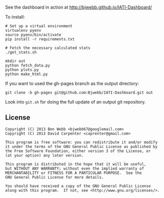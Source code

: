 See the dashboard in action at http://bjwebb.github.io/IATI-Dashboard/

To install:

    # Set up a virtual environment
    virtualenv pyenv
    source pyenv/bin/activate
    pip install -r requirements.txt
    
    # Fetch the necessary calculated stats
    ./get_stats.sh

    mkdir out
    python fetch_data.py
    python plots.py
    python make_html.py

If you want to used the gh-pages branch as the output directory:

    git clone -b gh-pages git@github.com:Bjwebb/IATI-Dashboard.git out

Look into `git.sh` for doing the full update of an output git repository.

## License
```
Copyright (C) 2013 Ben Webb <bjwebb67@googlemail.com>
Copyright (C) 2013 David Carpenter <caprenter@gmail.com>

This program is free software: you can redistribute it and/or modify
it under the terms of the GNU General Public License as published by
the Free Software Foundation, either version 3 of the License, or
(at your option) any later version.

This program is distributed in the hope that it will be useful,
but WITHOUT ANY WARRANTY; without even the implied warranty of
MERCHANTABILITY or FITNESS FOR A PARTICULAR PURPOSE.  See the
GNU General Public License for more details.

You should have received a copy of the GNU General Public License
along with this program.  If not, see <http://www.gnu.org/licenses/>.
```
